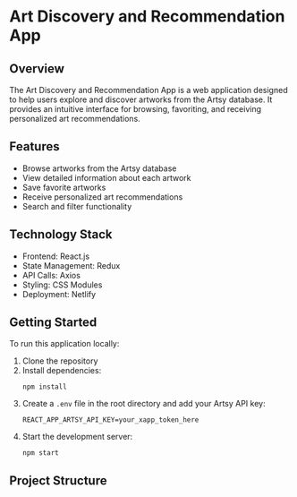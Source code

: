 # Art Discovery and Recommendation App

## Overview

The Art Discovery and Recommendation App is a web application designed to help users explore and discover artworks from the Artsy database. It provides an intuitive interface for browsing, favoriting, and receiving personalized art recommendations.

## Features

- Browse artworks from the Artsy database
- View detailed information about each artwork
- Save favorite artworks
- Receive personalized art recommendations
- Search and filter functionality

## Technology Stack

- Frontend: React.js
- State Management: Redux
- API Calls: Axios
- Styling: CSS Modules
- Deployment: Netlify

## Getting Started

To run this application locally:

1. Clone the repository
2. Install dependencies:
   ```
   npm install
   ```
3. Create a `.env` file in the root directory and add your Artsy API key:
   ```
   REACT_APP_ARTSY_API_KEY=your_xapp_token_here
   ```
4. Start the development server:
   ```
   npm start
   ```

## Project Structure
